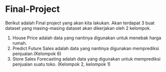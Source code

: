 # Final-Project
Berikut adalah Final project yang akan kita lakukan. Akan terdapat 3 buat dataset yang masing-masing dataset akan dikerjakan oleh 2 kelompok. 
1. House Price adalah data yang nantinya digunakan untuk menebak harga rumah.
2. Predict Future Sales adalah data yang nantinya digunakan memprediksi penjualan.(Kelompok 6)
3. Store Sales Forecasting adalah data yang digunakan untuk memprediksi penjualan suatu toko. (Kelompok 2, kelompok 1)
